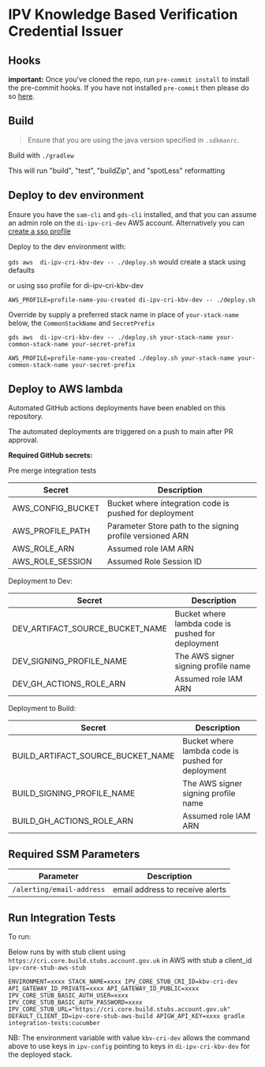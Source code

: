 # IPV Knowledge Based Verification Credential Issuer

## Hooks

**important:** Once you've cloned the repo, run `pre-commit install` to install the pre-commit hooks.
If you have not installed `pre-commit` then please do so [here](https://pre-commit.com/).

## Build

> Ensure that you are using the java version specified in `.sdkmanrc`.

Build with `./gradlew`

This will run "build", "test", "buildZip", and "spotLess" reformatting

## Deploy to dev environment

Ensure you have the `sam-cli` and `gds-cli` installed, and that you can assume an admin role on the `di-ipv-cri-dev` AWS account.
Alternatively you can [create a sso profile](https://govukverify.atlassian.net/wiki/spaces/LO/pages/3725591061/Getting+set+up+with+AWS+SSO+in+terminal+CLI+-+quickstart)

Deploy to the dev environment with:

`gds aws  di-ipv-cri-kbv-dev -- ./deploy.sh` would create a stack using defaults

or using sso profile for di-ipv-cri-kbv-dev

`AWS_PROFILE=profile-name-you-created di-ipv-cri-kbv-dev -- ./deploy.sh`

Override by supply a preferred stack name in place of `your-stack-name` below, the `CommonStackName` and `SecretPrefix`

`gds aws  di-ipv-cri-kbv-dev -- ./deploy.sh your-stack-name your-common-stack-name your-secret-prefix`

`AWS_PROFILE=profile-name-you-created ./deploy.sh your-stack-name your-common-stack-name your-secret-prefix`

## Deploy to AWS lambda

Automated GitHub actions deployments have been enabled on this repository.

The automated deployments are triggered on a push to main after PR approval.

**Required GitHub secrets:**

Pre merge integration tests

| Secret            | Description                                                     |
|-------------------|-----------------------------------------------------------------|
| AWS_CONFIG_BUCKET | Bucket where integration code is pushed for deployment          |
| AWS_PROFILE_PATH  | Parameter Store path to the signing profile versioned ARN       |
| AWS_ROLE_ARN      | Assumed role IAM ARN                                            |
| AWS_ROLE_SESSION  | Assumed Role Session ID                                         |

Deployment to Dev:

| Secret                          | Description                                       |
|---------------------------------|---------------------------------------------------|
| DEV_ARTIFACT_SOURCE_BUCKET_NAME | Bucket where lambda code is pushed for deployment |
| DEV_SIGNING_PROFILE_NAME        | The AWS signer signing profile name               |
| DEV_GH_ACTIONS_ROLE_ARN         | Assumed role IAM ARN                              |                       |

Deployment to Build:

| Secret                            | Description                                           |
|-----------------------------------|-------------------------------------------------------|
| BUILD_ARTIFACT_SOURCE_BUCKET_NAME | Bucket where lambda code is pushed for deployment     |
| BUILD_SIGNING_PROFILE_NAME        | The AWS signer signing profile name                   |
| BUILD_GH_ACTIONS_ROLE_ARN         | Assumed role IAM ARN                                  |

## Required SSM Parameters

| Parameter                  | Description                      |
|----------------------------|----------------------------------|
| `/alerting/email-address`  | email address to receive alerts  |

## Run Integration Tests

To run:

Below runs by with stub client using `https://cri.core.build.stubs.account.gov.uk` in AWS with stub a client_id `ipv-core-stub-aws-stub`

`ENVIRONMENT=xxxx STACK_NAME=xxxx IPV_CORE_STUB_CRI_ID=kbv-cri-dev  API_GATEWAY_ID_PRIVATE=xxxx API_GATEWAY_ID_PUBLIC=xxxx IPV_CORE_STUB_BASIC_AUTH_USER=xxxx IPV_CORE_STUB_BASIC_AUTH_PASSWORD=xxxx IPV_CORE_STUB_URL="https://cri.core.build.stubs.account.gov.uk" DEFAULT_CLIENT_ID=ipv-core-stub-aws-build APIGW_API_KEY=xxxx gradle integration-tests:cucumber`

NB: The environment variable with value `kbv-cri-dev` allows the command above to use keys in `ipv-config` pointing to keys in `di-ipv-cri-kbv-dev` for the deployed stack.
